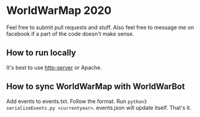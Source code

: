 # WorldWarMap 2020

Feel free to submit pull requests and stuff. Also feel free to message me on facebook if a part of the code doesn't make sense.

## How to run locally

It's best to use [http-server](https://www.npmjs.com/package/http-server) or Apache.

## How to sync WorldWarMap with WorldWarBot

Add events to events.txt. Follow the format. Run `python3 serializeEvents.py <currentyear>`. events.json will update itself. That's it.
